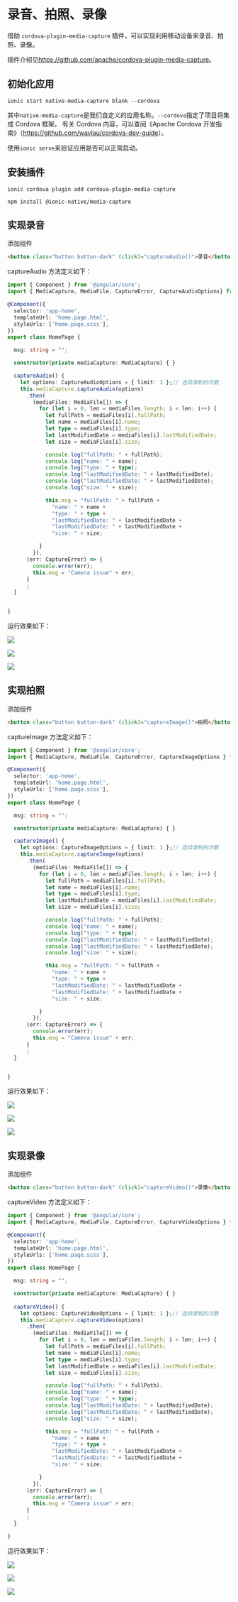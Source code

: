 # 录音、拍照、录像

借助 `cordova-plugin-media-capture` 插件，可以实现利用移动设备来录音、拍照、录像。

插件介绍见<https://github.com/apache/cordova-plugin-media-capture>。


## 初始化应用

```
ionic start native-media-capture blank --cordova
```

其中`native-media-capture`是我们自定义的应用名称。`--cordova`指定了项目将集成 Cordova 框架。
有关 Cordova 内容，可以查阅《Apache Cordova 开发指南》（<https://github.com/waylau/cordova-dev-guide>）。


使用`ionic serve`来验证应用是否可以正常启动。


## 安装插件

```
ionic cordova plugin add cordova-plugin-media-capture

npm install @ionic-native/media-capture
```


## 实现录音

添加组件

```html
<button class="button button-dark" (click)="captureAudio()">录音</button>
```

captureAudio 方法定义如下：

```ts
import { Component } from '@angular/core';
import { MediaCapture, MediaFile, CaptureError, CaptureAudioOptions} from '@ionic-native/media-capture/ngx';

@Component({
  selector: 'app-home',
  templateUrl: 'home.page.html',
  styleUrls: ['home.page.scss'],
})
export class HomePage {

  msg: string = "";

  constructor(private mediaCapture: MediaCapture) { }

  captureAudio() {
    let options: CaptureAudioOptions = { limit: 1 };// 连续录制的次数
    this.mediaCapture.captureAudio(options)
      .then(
        (mediaFiles: MediaFile[]) => {
          for (let i = 0, len = mediaFiles.length; i < len; i++) {
            let fullPath = mediaFiles[i].fullPath;
            let name = mediaFiles[i].name;
            let type = mediaFiles[i].type;
            let lastModifiedDate = mediaFiles[i].lastModifiedDate;
            let size = mediaFiles[i].size;

            console.log("fullPath: " + fullPath);
            console.log("name: " + name);
            console.log("type: " + type);
            console.log("lastModifiedDate: " + lastModifiedDate);
            console.log("lastModifiedDate: " + lastModifiedDate);
            console.log("size: " + size);

            this.msg = "fullPath: " + fullPath +
              "name: " + name +
              "type: " + type +
              "lastModifiedDate: " + lastModifiedDate +
              "lastModifiedDate: " + lastModifiedDate +
              "size: " + size;

          }
        }),
      (err: CaptureError) => {
        console.error(err);
        this.msg = "Camera issue" + err;
      }
      ;
  }


}
```

运行效果如下：

![](../images/native-media-capture/audio.png)

![](../images/native-media-capture/audio-save.png)

![](../images/native-media-capture/audio-path.png)


## 实现拍照

添加组件

```html
<button class="button button-dark" (click)="captureImage()">拍照</button>
```

captureImage 方法定义如下：

```ts
import { Component } from '@angular/core';
import { MediaCapture, MediaFile, CaptureError, CaptureImageOptions } from '@ionic-native/media-capture/ngx';

@Component({
  selector: 'app-home',
  templateUrl: 'home.page.html',
  styleUrls: ['home.page.scss'],
})
export class HomePage {

  msg: string = "";

  constructor(private mediaCapture: MediaCapture) { }

  captureImage() {
    let options: CaptureImageOptions = { limit: 1 };// 连续录制的次数
    this.mediaCapture.captureImage(options)
      .then(
        (mediaFiles: MediaFile[]) => {
          for (let i = 0, len = mediaFiles.length; i < len; i++) {
            let fullPath = mediaFiles[i].fullPath;
            let name = mediaFiles[i].name;
            let type = mediaFiles[i].type;
            let lastModifiedDate = mediaFiles[i].lastModifiedDate;
            let size = mediaFiles[i].size;

            console.log("fullPath: " + fullPath);
            console.log("name: " + name);
            console.log("type: " + type);
            console.log("lastModifiedDate: " + lastModifiedDate);
            console.log("lastModifiedDate: " + lastModifiedDate);
            console.log("size: " + size);

            this.msg = "fullPath: " + fullPath +
              "name: " + name +
              "type: " + type +
              "lastModifiedDate: " + lastModifiedDate +
              "lastModifiedDate: " + lastModifiedDate +
              "size: " + size;

          }
        }),
      (err: CaptureError) => {
        console.error(err);
        this.msg = "Camera issue" + err;
      }
      ;
  }


}
```

运行效果如下：

![](../images/native-media-capture/image.jpg)

![](../images/native-media-capture/image-save.jpg)

![](../images/native-media-capture/image-path.jpg)


## 实现录像

添加组件

```html
<button class="button button-dark" (click)="captureVideo()">录像</button>
```

captureVideo 方法定义如下：

```ts
import { Component } from '@angular/core';
import { MediaCapture, MediaFile, CaptureError, CaptureVideoOptions } from '@ionic-native/media-capture/ngx';

@Component({
  selector: 'app-home',
  templateUrl: 'home.page.html',
  styleUrls: ['home.page.scss'],
})
export class HomePage {

  msg: string = "";

  constructor(private mediaCapture: MediaCapture) { }
 
  captureVideo() {
    let options: CaptureVideoOptions = { limit: 1 };// 连续录制的次数
    this.mediaCapture.captureVideo(options)
      .then(
        (mediaFiles: MediaFile[]) => {
          for (let i = 0, len = mediaFiles.length; i < len; i++) {
            let fullPath = mediaFiles[i].fullPath;
            let name = mediaFiles[i].name;
            let type = mediaFiles[i].type;
            let lastModifiedDate = mediaFiles[i].lastModifiedDate;
            let size = mediaFiles[i].size;

            console.log("fullPath: " + fullPath);
            console.log("name: " + name);
            console.log("type: " + type);
            console.log("lastModifiedDate: " + lastModifiedDate);
            console.log("lastModifiedDate: " + lastModifiedDate);
            console.log("size: " + size);

            this.msg = "fullPath: " + fullPath +
              "name: " + name +
              "type: " + type +
              "lastModifiedDate: " + lastModifiedDate +
              "lastModifiedDate: " + lastModifiedDate +
              "size: " + size;

          }
        }),
      (err: CaptureError) => {
        console.error(err);
        this.msg = "Camera issue" + err;
      }
      ;
  }

}
```

运行效果如下：

![](../images/native-media-capture/video.jpg)

![](../images/native-media-capture/video-save.jpg)

![](../images/native-media-capture/video-path.jpg)
